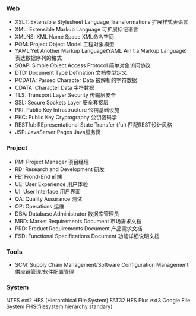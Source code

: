 ### Web

- XSLT: Extensible Stylesheet Language Transformations 扩展样式表语言
- XML: Extensible Markup Language 可扩展标记语言
- XMLNS: XML Name Space XML命名空间
- POM: Project Object Model 工程对象模型
- YAML:Yet Another Markup Language(YAML Ain't a Markup Language) 表达数据序列的格式
- SOAP: Simple Object Access Protocol 简单对象访问协议
- DTD: Document Type Defination 文档类型定义
- PCDATA: Parsed Character Data 被解析的字符数据
- CDATA: Character Data 字符数据
- TLS: Transport Layer Security 传输层安全
- SSL: Secure Sockets Layer 安全套接层
- PKI: Public Key Infrastructure 公钥基础设施
- PKC: Public Key Cryptography 公钥密码学
- RESTful: REpresentational State Transfer (ful) 匹配REST设计风格
- JSP: JavaServer Pages Java服务页

### Project

- PM: Project Manager 项目经理
- RD: Research and Development 研发
- FE: Frond-End 前端
- UE: User Experience 用户体验
- UI: User Interface 用户界面
- QA: Quality Assurance 测试
- OP: Operations 运维
- DBA: Database Administrator 数据库管理员
- MRD: Market Requirements Document 市场需求文档
- PRD: Product Requirements Document 产品需求文档
- FSD: Functional Specifications Document 功能详细说明文档


### Tools
- SCM: Supply Chain Management/Software Configuration Management 供应链管理/软件配置管理

### System
NTFS 
ext2
HFS (Hierarchical File System)
FAT32
HFS Plus
ext3
Google File System
FHS(filesystem hierarchy standary)

